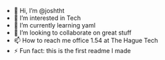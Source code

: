 - 👋 Hi, I’m @joshtht
- 👀 I’m interested in Tech
- 🌱 I’m currently learning yaml
- 💞️ I’m looking to collaborate on great stuff
- 📫 How to reach me office 1.54 at The Hague Tech
- ⚡ Fun fact: this is the first readme I made

<!---
joshtht/joshtht is a ✨ special ✨ repository because its `README.md` (this file) appears on your GitHub profile.
You can click the Preview link to take a look at your changes.
--->
